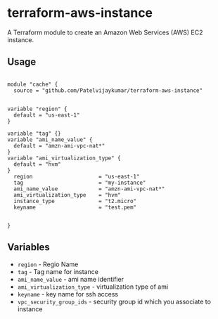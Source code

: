 # terraform-aws-instance

A Terraform module to create an Amazon Web Services (AWS) EC2 instance.

## Usage
```hcl

module "cache" {
  source = "github.com/Patelvijaykumar/terraform-aws-instance"


variable "region" {
  default = "us-east-1"
}

variable "tag" {}
variable "ami_name_value" {
  default = "amzn-ami-vpc-nat*"
}
variable "ami_virtualization_type" {
  default = "hvm"
}
  region                     = "us-east-1"
  tag                        = "my-instance"
  ami_name_value             = "amzn-ami-vpc-nat*"
  ami_virtualization_type    = "hvm"
  instance_type              = "t2.micro"
  keyname                    = "test.pem"


}
```

## Variables

- `region` - Regio Name
- `tag` - Tag name for instance
- `ami_name_value` - ami name identifier
- `ami_virtualization_type` - virtualization type of ami
- `keyname` - key name for ssh access
- `vpc_security_group_ids` - security group id which you associate to instance


